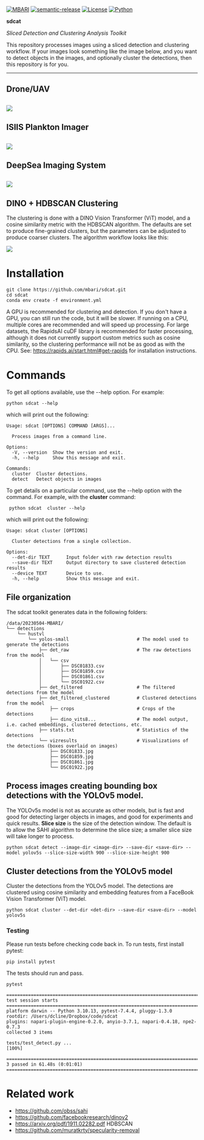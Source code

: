 [![MBARI](https://www.mbari.org/wp-content/uploads/2014/11/logo-mbari-3b.png)](http://www.mbari.org)
[![semantic-release](https://img.shields.io/badge/%20%20%F0%9F%93%A6%F0%9F%9A%80-semantic--release-e10079.svg)](https://github.com/semantic-release/semantic-release)
[![License](https://img.shields.io/badge/License-Apache_2.0-blue.svg)](https://opensource.org/licenses/Apache-2.0)
[![Python](https://img.shields.io/badge/language-Python-blue.svg)](https://www.python.org/downloads/)
 
**sdcat** 

*Sliced Detection and Clustering Analysis Toolkit*

This repository processes images using a sliced detection and clustering workflow.
If your images look something like the image below, and you want to detect objects in the images, 
and optionally cluster the detections, then this repository is for you.

---
Drone/UAV
---
![](docs/imgs/DSC00770_with_logo.png)
---
ISIIS Plankton Imager
---
![](docs/imgs/CFE_ISIIS-081-2023-07-12_14-38-38.862_000058_with_logo.png)
---
DeepSea Imaging System
---
![](docs/imgs/1696956731236857_with_logo.png)
---
DINO + HDBSCAN Clustering
---
The clustering is done with a DINO Vision Transformer (ViT) model, and a cosine similarity metric with the HDBSCAN algorithm.
The defaults are set to produce fine-grained clusters, but the parameters can be adjusted to produce coarser clusters.
The algorithm workflow looks like this:

![](docs/imgs/cluster_workflow.png)
  
# Installation

```shell
git clone https://github.com/mbari/sdcat.git
cd sdcat
conda env create -f environment.yml
```

A GPU is recommended for clustering and detection.  If you don't have a GPU, you can still run the code, but it will be slower.
If running on a CPU, multiple cores are recommended and will speed up processing.
For large datasets, the RapidsAI cuDF library is recommended for faster processing, although it does not currently support
custom metrics such as cosine similarity, so the clustering performance will not be as good as with the CPU.
See: https://rapids.ai/start.html#get-rapids for installation instructions.

# Commands

To get all options available, use the --help option.  For example:

```shell
python sdcat --help
```
which will print out the following:
```shell
Usage: sdcat [OPTIONS] COMMAND [ARGS]...

  Process images from a command line.

Options:
  -V, --version  Show the version and exit.
  -h, --help     Show this message and exit.

Commands:
  cluster  Cluster detections.
  detect   Detect objects in images

```

To get details on a particular command, use the --help option with the command.  For example, with the **cluster** command:

```shell
 python sdcat  cluster --help 
```
which will print out the following:
```shell
Usage: sdcat cluster [OPTIONS]

  Cluster detections from a single collection.

Options:
  --det-dir TEXT      Input folder with raw detection results
  --save-dir TEXT     Output directory to save clustered detection results
  --device TEXT       Device to use.
  -h, --help          Show this message and exit.

```

## File organization

The sdcat toolkit generates data in the following folders:
 
```
/data/20230504-MBARI/
└── detections
    └── hustvl
        └── yolos-small                         # The model used to generate the detections
            ├── det_raw                         # The raw detections from the model
            │   └── csv                    
            │       ├── DSC01833.csv
            │       ├── DSC01859.csv
            │       ├── DSC01861.csv
            │       └── DSC01922.csv
            ├── det_filtered                    # The filtered detections from the model
            ├── det_filtered_clustered          # Clustered detections from the model
                ├── crops                       # Crops of the detections 
                ├── dino_vits8...               # The model output, i.e. cached embeddings, clustered detections, etc.
            ├── stats.txt                       # Statistics of the detections
            └── vizresults                      # Visualizations of the detections (boxes overlaid on images)
                ├── DSC01833.jpg
                ├── DSC01859.jpg
                ├── DSC01861.jpg
                └── DSC01922.jpg

```

## Process images creating bounding box detections with the YOLOv5 model.
The YOLOv5s model is not as accurate as other models, but is fast and good for detecting larger objects in images,
and good for experiments and quick results. 
**Slice size** is the size of the detection window.  The default is to allow the SAHI algorithm to determine the slice size;
a smaller slice size will take longer to process.

```shell
python sdcat detect --image-dir <image-dir> --save-dir <save-dir> --model yolov5s --slice-size-width 900 --slice-size-height 900
```

## Cluster detections from the YOLOv5 model

Cluster the detections from the YOLOv5 model.  The detections are clustered using cosine similarity and embedding
features from a FaceBook Vision Transformer (ViT) model.   

```shell
python sdcat cluster --det-dir <det-dir> --save-dir <save-dir> --model yolov5s
```
  
### Testing

Please run tests before checking code back in.  To run tests, first install pytest:

```shell
pip install pytest
```

The tests should run and pass.
 
```shell
pytest
```

```shell
=========================================================================================================================================================================================================================== test session starts ============================================================================================================================================================================================================================
platform darwin -- Python 3.10.13, pytest-7.4.4, pluggy-1.3.0
rootdir: /Users/dcline/Dropbox/code/sdcat
plugins: napari-plugin-engine-0.2.0, anyio-3.7.1, napari-0.4.18, npe2-0.7.3
collected 3 items                                                                                                                                                                                                                                                                                                                                                                                                                                                           

tests/test_detect.py ...                                                                                                                                                                                                                                                                                                                                                                                                                                              [100%]

======================================================================================================================================================================================================================= 3 passed in 61.48s (0:01:01) ========================================================================================================================================================================================================================
```

# Related work
* https://github.com/obss/sahi
* https://github.com/facebookresearch/dinov2
* https://arxiv.org/pdf/1911.02282.pdf HDBSCAN
* https://github.com/muratkrty/specularity-removal
